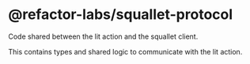 # @refactor-labs/squallet-protocol

Code shared between the lit action and the squallet client.

This contains types and shared logic to communicate with the lit action.